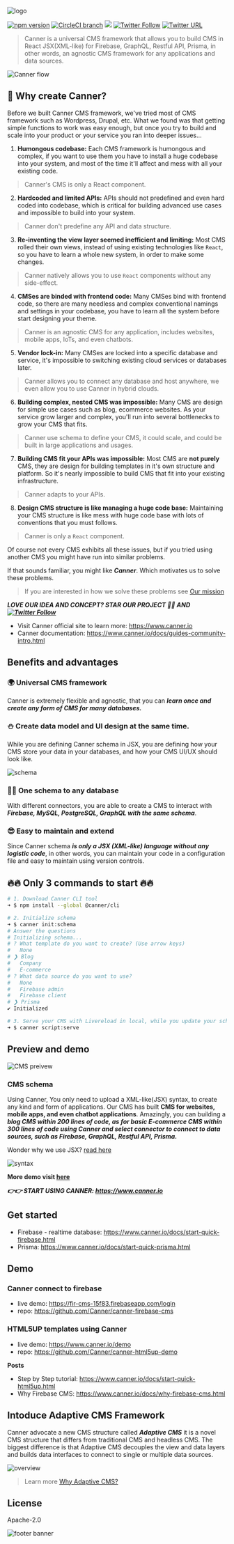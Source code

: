 ![logo](./docs/logo-word-alpha.svg)

[![npm version](https://badge.fury.io/js/canner.svg)](https://badge.fury.io/js/canner)
[![CircleCI branch](https://img.shields.io/circleci/project/github/Canner/canner/master.svg)](https://circleci.com/gh/Canner/canner)
[![](https://img.shields.io/gitter/room/nwjs/nw.js.svg)](https://gitter.im/Canner/CannerCMS?utm_source=share-link&utm_medium=link&utm_campaign=share-link) 
[![Twitter Follow](https://img.shields.io/twitter/follow/cannerIO.svg?style=social&label=Follow)](https://twitter.com/cannerIO)
 [![Twitter URL](https://img.shields.io/twitter/url/http/shields.io.svg?style=social)](https://twitter.com/intent/tweet?text=Universal%20CMS%20framework%20in%20React%20JSX(XML-like)%20for%20Firebase%2C%20GraphQL%2C%20Restful%20API%2C%20Prisma%20using%20%40cannerIO%2C%20open%20source%20at%3A%20https%3A%2F%2Fgithub.com%2FCanner%2Fcanner)

> Canner is a universal CMS framework that allows you to build CMS in React JSX(XML-like) for Firebase, GraphQL, Restful API, Prisma, in other words, an agnostic CMS framework for any applications and data sources. 

![Canner flow](./docs/structure.gif)

## 🙌 Why create Canner?

Before we built Canner CMS framework, we've tried most of CMS framework such as Wordpress, Drupal, etc. What we found was that getting simple functions to work was easy enough, but once you try to build and scale into your product or your service you ran into deeper issues...

1. **Humongous codebase:**  Each CMS framework is humongous and complex, if you want to use them you have to install a huge codebase into your system, and most of the time it'll affect and mess with all your existing code.

> Canner's CMS is only a React component.

2. **Hardcoded and limited APIs:**  APIs should not predefined and even hard coded into codebase, which is critical for building advanced use cases and impossible to build into your system.

> Canner don't predefine any API and data structure.

3. **Re-inventing the view layer seemed inefficient and limiting:**  Most CMS rolled their own views, instead of using existing technologies like `React`, so you have to learn a whole new system, in order to make some changes.

> Canner natively allows you to use `React` components without any side-effect.

4. **CMSes are binded with frontend code:**  Many CMSes bind with frontend code, so there are many needless and complex conventional namings and settings in your codebase, you have to learn all the system before start designing your theme.

> Canner is an agnostic CMS for any application, includes websites, mobile apps, IoTs, and even chatbots.

5. **Vendor lock-in:** Many CMSes are locked into a specific database and service, it's impossible to switching existing cloud services or databases later.

> Canner allows you to connect any database and host anywhere, we even allow you to use Canner in hybrid clouds.

6. **Building complex, nested CMS was impossible:** Many CMS are design for simple use cases such as blog, ecommerce websites. As your service grow larger and complex, you'll run into several bottlenecks to grow your CMS that fits.

> Canner use schema to define your CMS, it could scale, and could be built in large applications and usages.

7. **Building CMS fit your APIs was impossible:** Most CMS are **not purely** CMS, they are design for building templates in it's own structure and platform.  So it's nearly impossible to build CMS that fit into your existing infrastructure.

> Canner adapts to your APIs.

8. **Design CMS structure is like managing a huge code base:** Maintaining your CMS structure is like mess with huge code base with lots of conventions that you must follows.

> Canner is only a `React` component.

Of course not every CMS exhibits all these issues, but if you tried using another CMS you might have run into similar problems.

If that sounds familiar, you might like ***Canner***. Which motivates us to solve these problems.

> If you are interested in how we solve these problems see [Our mission](https://www.canner.io/docs/why-mission.html)

***LOVE OUR IDEA AND CONCEPT? STAR OUR PROJECT 🌟🌟 AND [![Twitter Follow](https://img.shields.io/twitter/follow/cannerIO.svg?style=social&label=Follow)](https://twitter.com/cannerIO)***

- Visit Canner official site to learn more: https://www.canner.io
- Canner documentation: https://www.canner.io/docs/guides-community-intro.html

## Benefits and advantages

### 🌍 Universal CMS framework

Canner is extremely flexible and agnostic, that you can ***learn once and create any form of CMS for many databases.***

### ⛄ Create data model and UI design at the same time.

While you are defining Canner schema in JSX, you are defining how your CMS store your data in your databases, and how your CMS UI/UX should look like.

![schema](./docs/schema.png)

### 👩‍💻 One schema to any database

With different connectors, you are able to create a CMS to interact with ***Firebase, MySQL, PostgreSQL, GraphQL with the same schema***.

### 😎 Easy to maintain and extend

Since Canner schema ***is only a JSX (XML-like) language without any logistic code***, in other words, you can maintain your code in a configuration file and easy to maintain using version controls.

## 🔥🔥 Only 3 commands to start 🔥🔥

```sh
# 1. Download Canner CLI tool
➜ $ npm install --global @canner/cli

# 2. Initialize schema
➜ $ canner init:schema
# Answer the questions
# Initializing schema...
# ? What template do you want to create? (Use arrow keys)
#   None
# ❯ Blog
#   Company
#   E-commerce
# ? What data source do you want to use?
#   None
#   Firebase admin
#   Firebase client
# ❯ Prisma
✔ Initialized

# 3. Serve your CMS with Livereload in local, while you update your schema the dev server will automatically reload open http://localhost:9090
➜ $ canner script:serve
```

## Preview and demo

![CMS preivew](./docs/cms-preview.png)

### CMS schema

Using Canner, You only need to upload a XML-like(JSX) syntax, to create any kind and form of applications. Our CMS has built **CMS for websites, mobile apps, and even chatbot applications**. Amazingly, you can building a ***blog CMS within 200 lines of code, as for basic E-commerce CMS within 300 lines of code using Canner and select connector to connect to data sources, such as Firebase, GraphQL, Restful API, Prisma.***

Wonder why we use JSX? [read here](https://www.canner.io/docs/why-jsx)

![syntax](./docs/syntax.png)

**More demo visit [here](https://www.canner.io/)**

***👉👉 START USING CANNER: https://www.canner.io***

## Get started

- Firebase - realtime database: https://www.canner.io/docs/start-quick-firebase.html
- Prisma: https://www.canner.io/docs/start-quick-prisma.html


## Demo

### Canner connect to firebase

- live demo: https://fir-cms-15f83.firebaseapp.com/login
- repo: https://github.com/Canner/canner-firebase-cms

### HTML5UP templates using Canner

- live demo:  https://www.canner.io/demo
- repo: https://github.com/Canner/canner-html5up-demo

**Posts**

- Step by Step tutorial: https://www.canner.io/docs/start-quick-html5up.html
- Why Firebase CMS: https://www.canner.io/docs/why-firebase-cms.html

## Intoduce Adaptive CMS Framework

Canner advocate a new CMS structure called ***Adaptive CMS*** it is a novel CMS structure that differs from traditional CMS and headless CMS. The biggest difference is that Adaptive CMS decouples the view and data layers and builds data interfaces to connect to single or multiple data sources.

![overview](http://www.canner.io/docs/assets/revolution.png)

> Learn more [Why Adaptive CMS?](http://www.canner.io/docs/why-adaptive-cms.html)



## License

Apache-2.0

![footer banner](https://user-images.githubusercontent.com/26116324/37811196-a437d930-2e93-11e8-97d8-0653ace2a46d.png)
